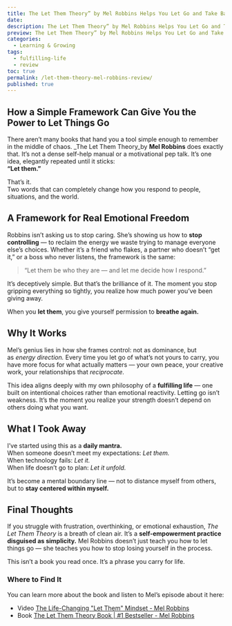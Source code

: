 ```yaml
---
title: The Let Them Theory” by Mel Robbins Helps You Let Go and Take Back Your Power
date:
description: The Let Them Theory” by Mel Robbins Helps You Let Go and Take Back Your Power
preview: The Let Them Theory” by Mel Robbins Helps You Let Go and Take Back Your Power
categories:
  - Learning & Growing
tags:
  - fulfilling-life
  - review
toc: true
permalink: /let-them-theory-mel-robbins-review/
published: true
---
```

## **How a Simple Framework Can Give You the Power to Let Things Go**

There aren’t many books that hand you a tool simple enough to remember in the middle of chaos. _The Let Them Theory_by **Mel Robbins** does exactly that. It’s not a dense self-help manual or a motivational pep talk. It’s one idea, elegantly repeated until it sticks:  
**“Let them.”**

That’s it.  
Two words that can completely change how you respond to people, situations, and the world.

## **A Framework for Real Emotional Freedom**

Robbins isn’t asking us to stop caring. She’s showing us how to **stop controlling** — to reclaim the energy we waste trying to manage everyone else’s choices. Whether it’s a friend who flakes, a partner who doesn’t “get it,” or a boss who never listens, the framework is the same:

> “Let them be who they are — and let me decide how I respond.”

It’s deceptively simple. But that’s the brilliance of it. The moment you stop gripping everything so tightly, you realize how much power you’ve been giving away.

When you **let them**, you give yourself permission to **breathe again.**

## **Why It Works**

Mel’s genius lies in how she frames control: not as dominance, but as _energy direction._ Every time you let go of what’s not yours to carry, you have more focus for what actually matters — your own peace, your creative work, your relationships that _reciprocate._

This idea aligns deeply with my own philosophy of a **fulfilling life** — one built on intentional choices rather than emotional reactivity. Letting go isn’t weakness. It’s the moment you realize your strength doesn’t depend on others doing what you want.

## **What I Took Away**

I’ve started using this as a **daily mantra.**  
When someone doesn’t meet my expectations: _Let them._  
When technology fails: _Let it._  
When life doesn’t go to plan: _Let it unfold._

It’s become a mental boundary line — not to distance myself from others, but to **stay centered within myself.**

## **Final Thoughts**

If you struggle with frustration, overthinking, or emotional exhaustion, _The Let Them Theory_ is a breath of clean air. It’s a **self-empowerment practice disguised as simplicity.** Mel Robbins doesn’t just teach you how to let things go — she teaches you how to stop losing yourself in the process.

This isn’t a book you read once. It’s a phrase you carry for life.

### **Where to Find It**

You can learn more about the book and listen to Mel’s episode about it here:  
- Video [The Life-Changing "Let Them" Mindset - Mel Robbins](https://www.melrobbins.com/episode/episode-70/)
- Book [The Let Them Theory Book \| #1 Bestseller - Mel Robbins](https://www.melrobbins.com/book/the-let-them-theory/)